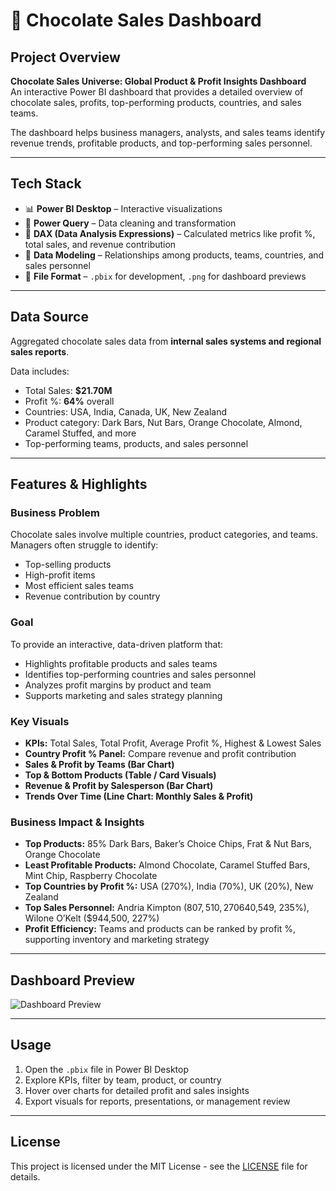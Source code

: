 # 🍫 Chocolate Sales Dashboard

## Project Overview
**Chocolate Sales Universe: Global Product & Profit Insights Dashboard**  
An interactive Power BI dashboard that provides a detailed overview of chocolate sales, profits, top-performing products, countries, and sales teams.

The dashboard helps business managers, analysts, and sales teams identify revenue trends, profitable products, and top-performing sales personnel.

---

## Tech Stack
- 📊 **Power BI Desktop** – Interactive visualizations
- 📂 **Power Query** – Data cleaning and transformation
- 🧠 **DAX (Data Analysis Expressions)** – Calculated metrics like profit %, total sales, and revenue contribution
- 📝 **Data Modeling** – Relationships among products, teams, countries, and sales personnel
- 📁 **File Format** – `.pbix` for development, `.png` for dashboard previews

---

## Data Source
Aggregated chocolate sales data from **internal sales systems and regional sales reports**.

Data includes:
- Total Sales: **$21.70M**
- Profit %: **64%** overall
- Countries: USA, India, Canada, UK, New Zealand
- Product category: Dark Bars, Nut Bars, Orange Chocolate, Almond, Caramel Stuffed, and more
- Top-performing teams, products, and sales personnel

---

## Features & Highlights

### Business Problem
Chocolate sales involve multiple countries, product categories, and teams. Managers often struggle to identify:
- Top-selling products
- High-profit items
- Most efficient sales teams
- Revenue contribution by country

### Goal
To provide an interactive, data-driven platform that:
- Highlights profitable products and sales teams
- Identifies top-performing countries and sales personnel
- Analyzes profit margins by product and team
- Supports marketing and sales strategy planning

### Key Visuals
- **KPIs:** Total Sales, Total Profit, Average Profit %, Highest & Lowest Sales
- **Country Profit % Panel:** Compare revenue and profit contribution
- **Sales & Profit by Teams (Bar Chart)**
- **Top & Bottom Products (Table / Card Visuals)**
- **Revenue & Profit by Salesperson (Bar Chart)**
- **Trends Over Time (Line Chart: Monthly Sales & Profit)**

### Business Impact & Insights
- **Top Products:** 85% Dark Bars, Baker’s Choice Chips, Frat & Nut Bars, Orange Chocolate
- **Least Profitable Products:** Almond Chocolate, Caramel Stuffed Bars, Mint Chip, Raspberry Chocolate
- **Top Countries by Profit %:** USA (270%), India (70%), UK (20%), New Zealand
- **Top Sales Personnel:** Andria Kimpton ($807,510, 270%), Gunar Cockshoot ($640,549, 235%), Wilone O’Kelt ($944,500, 227%)
- **Profit Efficiency:** Teams and products can be ranked by profit %, supporting inventory and marketing strategy

---


## Dashboard Preview
![Dashboard Preview](https://github.com/Bidhanghosh/DATA-ANALYSIS-PRACTICE/blob/main/PROJECTS/Sales%20Dashboard%20Project%28CHANDOO.ORG%29/Output.png)


---

## Usage
1. Open the `.pbix` file in Power BI Desktop
2. Explore KPIs, filter by team, product, or country
3. Hover over charts for detailed profit and sales insights
4. Export visuals for reports, presentations, or management review

---

## License
This project is licensed under the MIT License - see the [LICENSE](LICENSE) file for details.

